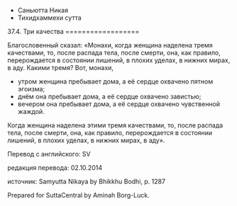 









* Саньютта Никая
* Тихидхаммехи сутта


37\.4\. Три качества
\=\=\=\=\=\=\=\=\=\=\=\=\=\=\=\=\=\=



Благословенный сказал: «Монахи, когда женщина наделена тремя качествами, то, после распада тела, после смерти, она, как правило, перерождается в состоянии лишений, в плохих уделах, в нижних мирах, в аду\. Какими тремя? Вот, монахи,


* утром женщина пребывает дома, а её сердце охвачено пятном эгоизма;
* днём она пребывает дома, а её сердце охвачено завистью;
* вечером она пребывает дома, а её сердце охвачено чувственной жаждой\.


Когда женщина наделена этими тремя качествами, то, после распада тела, после смерти, она, как правило, перерождается в состоянии лишений, в плохих уделах, в нижних мирах, в аду»\.



Перевод с английского: SV


редакция перевода: 02\.10\.2014


источник: Samyutta Nikaya by Bhikkhu Bodhi, p\. 1287


Prepared for SuttaCentral by Aminah Borg\-Luck\.






